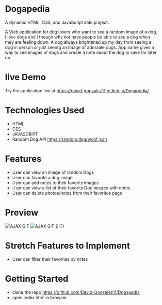 # Dogapedia

A dynamic HTML, CSS, and JavaScript solo project.

A Web application for dog lovers who want to see a random image of a dog.
I love dogs and I though why not have people be able to see a dog when they are feeling down. A dog always brightened up my day from seeing a dog in person or just seeing an Image of adorable dogs. App name gives a way to see images of dogs and create a note about the dog to save for later on. 
# live Demo
Try the application live at https://david-gonzalez11.github.io/Dogapedia/
# Technologies Used
- HTML
- CSS
- JAVASCRIPT
- Random Dog API https://random.dog/woof.json

# Features
- User can view an image of random Dogs
- User can favorite a dog image
- User can add notes to their favorite images
- User can view a list of their favorite Dog images with notes
- User can delete photos/notes from their favorites page

# Preview 
![AJAX GIF](https://user-images.githubusercontent.com/24907191/184800731-a7d8c9a0-b867-4c97-a466-54753dc4700f.gif)
![AJAX GIF 2 (1)](https://user-images.githubusercontent.com/24907191/184801954-4672bd6c-14af-4224-8170-1731af25950d.gif)

# Stretch Features to Implement
- User can filter their favorites by notes 
# Getting Started 
- clone the repo https://github.com/David-Gonzalez11/Dogapedia
- open index.html in browser

